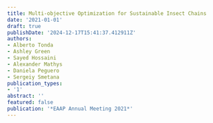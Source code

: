 ```yaml
---
title: Multi-objective Optimization for Sustainable Insect Chains
date: '2021-01-01'
draft: true
publishDate: '2024-12-17T15:41:37.412911Z'
authors:
- Alberto Tonda
- Ashley Green
- Sayed Hossaini
- Alexander Mathys
- Daniela Peguero
- Sergeiy Smetana
publication_types:
- '1'
abstract: ''
featured: false
publication: '*EAAP Annual Meeting 2021*'
---
```


